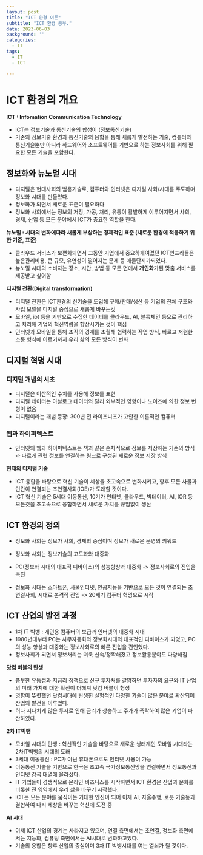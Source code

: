 ```yaml
---
layout: post
title: "ICT 환경 이론"
subtitle: "ICT 환경 공부."
date: 2023-06-03
background: ''
categories:
  - IT
tags:
  - IT
  - ICT

---
```


# ICT 환경의 개요

**ICT : Infomation Communication Technology**
- ICT는 정보기술과 통신기술의 합성어 (정보통신기술)
- 기존의 정보기술 환경과 통신기술의 융합을 통해 새롭게 발전하는 기술, 컴퓨터와 통신기술뿐만 아니라 하드웨어와 소프트웨어를 기반으로 하는 정보사회를 위해 필요한 모든 기술을 포함한다.

## 정보화와 뉴노멀 시대

- 디지털은 현대사회의 범용기술로, 컴퓨터와 인터넷은 디지털 사회/시대를 주도하며 정보화 시대를 만들었다.
- 정보화가 되면서 새로운 표준이 필요하다
- 정보화 사회에서는 정보의 저장, 가공, 처리, 유통이 활발하게 이루어지면서 사회, 경제, 산업 등 모든 분야에서 ICT가 중요한 역할을 한다.

**뉴노멀 : 시대의 변화에따라 새롭게 부상하는 경제적인 표준 (새로운 환경에 적응하기 위한 기준, 표준)**

- 클라우드 서비스가 보편화되면서 그동안 기업에서 중요하게여겼던 ICT인프라들은 높은관리비용, 큰 규모, 유연성이 떨어지는 문제 등 애물단지가되었다.
- 뉴노멀 시대의 소비자는 장소, 시간, 방법 등 모든 면에서 **개인화**가된 맞춤 서비스를 제공받고 싶어함

**디지털 전환(Digital transformation)**

- 디지털 전환은 ICT환경의 신기술을 도입해 구매/판매/생산 등 기업의 전체 구조와 사업 모델을 디지털 중심으로 새롭게 바꾸는것 
- 모바일, iot 등을 기반으로 수집한 데이터를 클라우드, AI, 블록체인 등으로 관리하고 처리해 기업의 혁신역량을 향상시키는 것이 핵심
- 인터넷과 모바일을 통해 조직의 경계를 초월해 협력하는 작업 방식, 빠르고 저렴한 소통 형식에 이르기까지 우리 삶의 모든 방식이 변화

## 디지털 혁명 시대

### 디지털 개념의 시초

- 디지털은 이산적인 수치를 사용해 정보를 표현
- 디지털 데이터는 아날로그 데이터와 달리 외부적인 영향이나 노이즈에 의한 정보 변형이 없음
- 디지털이라는 개념 등장: 300년 전 라이프니츠가 고안한 이론적인 컴퓨터

### 웹과 하이퍼텍스트

- 인터넷의 웹과 하이퍼텍스트는 책과 같은 순차적으로 정보를 저장하는 기존의 방식과 다르게 관련 정보를 연결하는 링크로 구성된 새로운 정보 저장 방식

**현재의 디지털 기술**
- ICT 융합을 바탕으로 혁신 기술이 세상을 초고속으로 변화시키고, 향후 모든 사물과 인간이 연결되는 초연결사회(IOE)가 도래할 것이다.
- ICT 혁신 기술은 5세대 이동통신, 10기가 인터넷, 클라우드, 빅데이터, AI, IOR 등 모든것을 초고속으로 융합하면서 새로운 가치를 끊임없이 생산

## ICT 환경의 정의

- 정보화 사회는 정보가 사회, 경제의 중심이며 정보가 새로운 문영의 키워드
- 정보화 사회는 정보기술의 고도화와 대중화
- PC(정보화 시대의 대표적 디바이스)의 성능향상과 대중화 -> 정보사회로의 진입을 촉진

- 정보화 시대는 스마트폰, 사물인터넷, 인공지능을 기반으로 모든 것이 연결되는 초연결사회, 시대로 본격적 진입 -> 20세기 컴퓨터 혁명으로 시작

## ICT 산업의 발전 과정
- 1차 IT 빅뱅 : 개인용 컴퓨터의 보급과 인터넷의 대중화 시대
- 1980년대부터 PC는 사무자동화와 정보화시대의 대표적인 디바이스가 되었고, PC의 성능 향상과 대중화는 정보사회로의 빠른 진입을 견인했다.
- 정보사회가 되면서 정보처리는 더욱 신속/정확해졌고 정보활용분야도 다양해짐

**닷컴 버블의 탄생**

- 풍부한 유동성과 저금리 정책으로 신규 투자처를 갈망하던 투자자의 요구와 IT 산업의 미래 가치에 대한 확신이 더해져 닷컴 버블이 형성
- 명함이 뚜렷했던 닷컴시대에 탄생한 실험적인 다양한 기술이 많은 분야로 확산되어 산업의 발전을 이루었다.
- 허나 지나치게 많은 투자로 인해 금리가 상승하고 주가가 폭락하여 많은 기업이 파산하였다.

**2차 IT빅뱅** 

- 모바일 시대의 탄생 : 혁신적인 기술을 바탕으로 새로운 생태계인 모바일 시대라는 2차IT빅뱅의 시대의 도래
- 3세대 이동통신 : PC가 아닌 휴대폰으로도 인터넷 사용이 가능
- 이동통신 기술을 기반으로 한국은 초고속 국가정보통신망을 연결하면서 정보통신과 인터넷 강국 대열에 올라섰다.
- IT 기업들이 경쟁적으로 온라인 비즈니스를 시작하면서 ICT 환경은 산업과 문화를 비롯한 전 영역에서 우리 삶을 바꾸기 시작했다.
- ICT는 모든 분야를 움직이는 거대한 엔진이 되어 이제 AI, 자율주행, 로봇 기술등과 결합하여 다시 세상을 바꾸는 혁신에 도전 중

**AI 시대**
- 이제 ICT 산업의 경계는 사라지고 있으며, 연결 측면에서는 초연결, 정보화 측면에서는 지능화, 컴퓨팅 측면에서는 AI시대로 변화하고있다. 
- 기술의 융합은 향후 산업의 중심이며 3차 IT 빅뱅시대를 여는 열쇠가 될 것이다.









